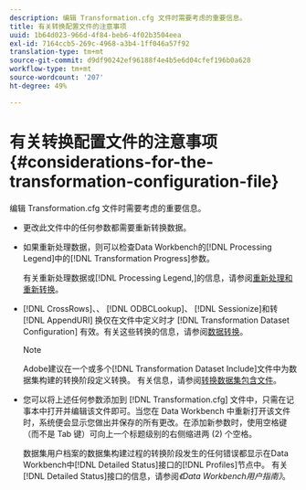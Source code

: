 ```yaml
---
description: 编辑 Transformation.cfg 文件时需要考虑的重要信息。
title: 有关转换配置文件的注意事项
uuid: 1b64d023-966d-4f84-beb6-4f02b3504eea
exl-id: 7164ccb5-269c-4968-a3b4-1ff046a57f92
translation-type: tm+mt
source-git-commit: d9df90242ef96188f4e4b5e6d04cfef196b0a628
workflow-type: tm+mt
source-wordcount: '207'
ht-degree: 49%

---
```


# 有关转换配置文件的注意事项{#considerations-for-the-transformation-configuration-file}

编辑 Transformation.cfg 文件时需要考虑的重要信息。

* 更改此文件中的任何参数都需要重新转换数据。
* 如果重新处理数据，则可以检查Data Workbench的[!DNL Processing Legend]中的[!DNL Transformation Progress]参数。

   有关重新处理数据或[!DNL Processing Legend,]的信息，请参阅[重新处理和重新转换](../../../home/c-dataset-const-proc/c-reproc-retrans/c-unst-reproc-retrans.md)。

* [!DNL CrossRows]、、 [!DNL ODBCLookup]、 [!DNL Sessionize]和转 [!DNL AppendURI] 换仅在文件中定义时才 [!DNL Transformation Dataset Configuration] 有效。有关这些转换的信息，请参阅[数据转换](../../../home/c-dataset-const-proc/c-data-trans/c-abt-transf.md)。

   >[!NOTE]
   >
   >Adobe建议在一个或多个[!DNL Transformation Dataset Include]文件中为数据集构建的转换阶段定义转换。 有关信息，请参阅[转换数据集包含文件](../../../home/c-dataset-const-proc/c-dataset-inc-files/c-types-dataset-inc-files/c-trans-dataset-inc-files.md#concept-c64aa78ed9ce40b8a0f4932c82ff5ace)。

* 您可以将上述任何参数添加到 [!DNL Transformation.cfg] 文件中，只需在记事本中打开并编辑该文件即可。当您在 Data Workbench 中重新打开该文件时，系统便会显示您做出并保存的所有更改。在添加新参数时，使用空格键（而不是 Tab 键）可向上一个标题级别的右侧缩进两 (2) 个空格。

   数据集用户档案的数据集构建过程的转换阶段发生的任何错误都显示在Data Workbench中[!DNL Detailed Status]接口的[!DNL Profiles]节点中。 有关[!DNL Detailed Status]接口的信息，请参阅&#x200B;*《Data Workbench用户指南》*。
